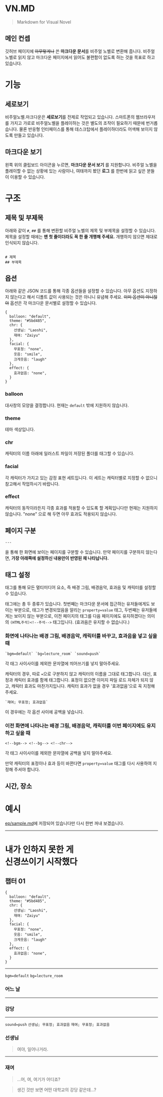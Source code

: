 
# VN.MD
> Markdown for Visual Novel

## 메인 컨셉

깃허브 페이지에 ~~아무렇게나~~ 쓴 **마크다운 문서**를 비주얼 노벨로 변환해 줍니다. 비주얼 노벨로 읽지 않고 마크다운 페이지에서 읽어도 불편함이 없도록 하는 것을 목표로 하고 있습니다.

# 기능

## 세로보기

비주얼노벨.마크다운은 **세로보기**를 전제로 작업되고 있습니다. 스마트폰의 웹브라우저를 가지고 가로로 비주얼노벨을 플레이하는 것은 별도의 조작이 필요하기 때문에 번거롭습니다. 물론 반응형 인터페이스를 통해 데스크탑에서 플레이하더라도 어색해 보이지 않도록 만들고 있습니다.

## 마크다운 보기

왼쪽 위의 클립보드 아이콘을 누르면, **마크다운 문서 보기** 를 지원합니다. 비주얼 노벨을 플레이할 수 없는 상황에 있는 사람이나, 여태까지 봤던 **로그** 를 한번에 읽고 싶은 분들이 이용할 수 있습니다. 

# 구조

## 제목 및 부제목

아래와 같이 `#`, `##` 를 통해 변환할 비주얼 노벨의 제목 및 부제목을 설정할 수 있습니다. 제목을 설정할 때에는 **맨 첫 줄이더라도 꼭 한 줄 개행해 주세요.** 개행하지 않으면 제대로 인식되지 않습니다.

```

# 제목
## 부제목

```

## 옵션

아래와 같은 JSON 코드를 통해 각종 옵션들을 설정할 수 있습니다. 아무 옵션도 지정하지 않는다고 해서 디폴트 값이 사용되는 것은 아니니 유념해 주세요. ~~이미 옵션이 아니잖아~~ 옵션은 각 마크다운 문서별로 설정할 수 있습니다.

```
{
  balloon: "default",
  theme: "#5bd485",
  chr: {
    선생님: "Laoshi",
    재여: "Zaiyu"
  },
  facial: {
    무표정: "none",
    웃음: "smile",
    크게웃음: "laugh"
  },
  effect: {
    효과없음: "none",
  }
}
```

### balloon

대사창의 모양을 결정합니다. 현재는 `default` 밖에 지원하지 않습니다.

### theme

테마 색상입니다.

### chr

캐릭터의 이름 아래에 일러스트 파일이 저장된 폴더를 태그할 수 있습니다.

### facial

각 캐릭터가 가지고 있는 감정 표현 세트입니다. 이 세트는 캐릭터별로 지정할 수 없으니 참고해서 작업하시기 바랍니다.

### effect

캐릭터의 동작이라든지 각종 효과를 적용할 수 있도록 할 계획입니다만 현재는 지원하지 않습니다. "none" 으로 해 두면 아무 효과도 적용되지 않습니다.


## 페이지 구분

```
---
```
을 통해 한 화면에 보이는 페이지를 구분할 수 있습니다. 만약 페이지를 구분하지 않는다면, **가장 아래쪽에 설정하신 내용만이 반영된 채 나타납니다.**


## 태그 설정

태그를 통해 모든 멀티미디어 요소, 즉 배경 그림, 배경음악, 효과음 및 캐릭터를 설정할 수 있습니다. 

태그에는 총 두 종류가 있습니다. 첫번째는 마크다운 문서에 접근하는 유저들에게도 보이는 부분으로, 태그가 변경되었음을 알리는 `property=value` 태그, 두번째는 유저들에게는 보이지 않는 부분으로, 이전 페이지의 태그를 다음 페이지에도 유지하겠다는 의미의 `(HTML주석)<!--주석-->` 태그입니다. (효과음은 유지할 수 없습니다.)

### 화면에 나타나는 배경 그림, 배경음악, 캐릭터를 바꾸고, 효과음을 넣고 싶을 때

```
`bgm=default` `bg=lecture_room` `sound=push`
```

각 태그 사이사이를 제외한 문자열에 띄어쓰기를 넣지 말아주세요.

캐릭터의 경우, 따로 `=`으로 구분하지 않고 캐릭터의 이름을 그대로 태그합니다. 대신, 표정과 캐릭터 효과를 함께 태그합니다. 표정이 없으면 이미지 파일 로드 자체가 되지 않고, 캐릭터 효과도 마찬가지입니다. 캐릭터 효과가 없을 경우 '효과없음'으로 꼭 지정해주세요.

```
`재여; 무표정; 효과없음`
```

이 경우에는 각 옵션 사이에 공백을 넣습니다.

### 이전 화면에 나타나는 배경 그림, 배경음악, 캐릭터를 이번 페이지에도 유지하고 싶을 때

```
<!--bgm--> <!--bg--> <!--chr-->
```

각 태그 사이사이를 제외한 문자열에 공백을 넣지 말아주세요.

만약 캐릭터의 표정이나 효과 등이 바뀐다면 `property=value` 태그를 다시 사용하여 지정해 주셔야 합니다.

## 시간, 장소


# 예시

[ep/sample.md](./md.html?ep=sample)에 저장되어 있습니다만 다시 한번 꺼내 보겠습니다.

---

# 내가 인하지 못한 게<br>신경쓰이기 시작했다

## 챕터 01

```
{
  balloon: "default",
  theme: "#5bd485",
  chr: {
    선생님: "Laoshi",
    재여: "Zaiyu"
  },
  facial: {
    무표정: "none",
    웃음: "smile",
    크게웃음: "laugh"
  },
  effect: {
    효과없음: "none",
  }
}
```

---

`bgm=default` `bg=lecture_room`
### 어느 날

---

<!--bgm--> <!--bg-->
### 강당

---

<!--bgm--> <!--bg-->
`sound=push` `선생님; 무표정; 효과없음` `재여; 무표정; 효과없음`

### 선생님
> 여야, 일어나거라.

---

<!--bgm--> <!--bg--> <!--chr-->
### 재여
> ...어, 여, 여기가 어디죠?

> 생긴 것만 보면 어떤 대학교의 강당 같은데...?
